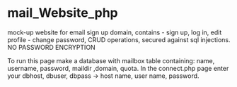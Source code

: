 # mail_Website_php

mock-up website for email sign up domain,
contains - sign up, log in, edit profile - change password,
CRUD operations, secured against sql injections.
NO PASSWORD ENCRYPTION

To run this page make a database with mailbox table containing: name, username, password, maildir ,domain, quota.
In the connect.php page enter your dbhost, dbuser, dbpass ->
host name, user name, password.
